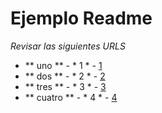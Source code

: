 # Ejemplo Readme
_Revisar las siguientes URLS_

* ** uno ** - * 1 * - [1](https://styde.net/clone-y-fork-con-git-y-github/)
* ** dos ** - * 2 * - [2](https://frontendlabs.io/3266--que-es-hacer-fork-repositorio-y-como-hacer-un-fork-github#:~:text=Haciendo%20fork%20a%20un%20repositorio&text=Para%20esto%20nos%20dirigimos%20al,hacia%20nuestra%20cuenta%20de%20Github.)
* ** tres ** - * 3 * - [3](https://aprendegit.com/fork-de-repositorios-para-que-sirve/)
* ** cuatro ** - * 4 * - [4](https://aprendegit.com/mantener-tu-fork-al-dia/)
